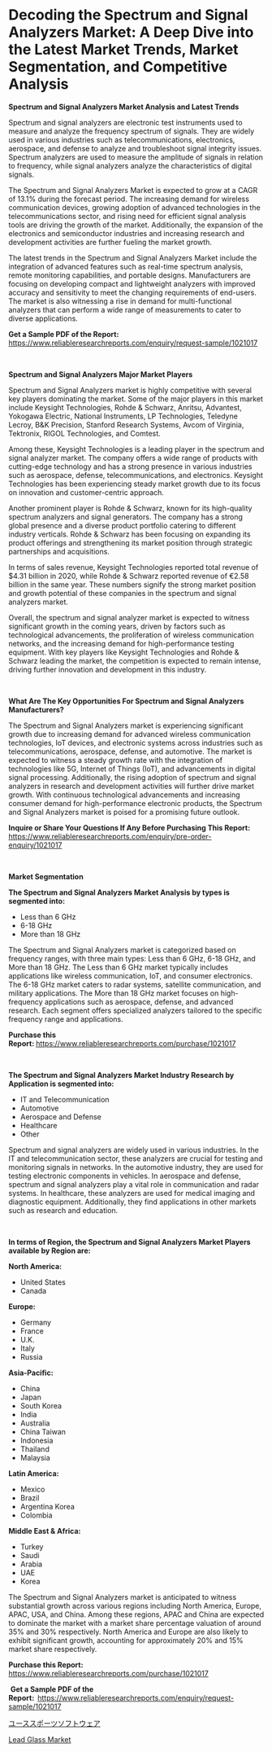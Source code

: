 <p><h1>Decoding the Spectrum and Signal Analyzers Market: A Deep Dive into the Latest Market Trends, Market Segmentation, and Competitive Analysis</h1></p><p><strong>Spectrum and Signal Analyzers Market Analysis and Latest Trends</strong></p>
<p><p>Spectrum and signal analyzers are electronic test instruments used to measure and analyze the frequency spectrum of signals. They are widely used in various industries such as telecommunications, electronics, aerospace, and defense to analyze and troubleshoot signal integrity issues. Spectrum analyzers are used to measure the amplitude of signals in relation to frequency, while signal analyzers analyze the characteristics of digital signals.</p><p>The Spectrum and Signal Analyzers Market is expected to grow at a CAGR of 13.1% during the forecast period. The increasing demand for wireless communication devices, growing adoption of advanced technologies in the telecommunications sector, and rising need for efficient signal analysis tools are driving the growth of the market. Additionally, the expansion of the electronics and semiconductor industries and increasing research and development activities are further fueling the market growth.</p><p>The latest trends in the Spectrum and Signal Analyzers Market include the integration of advanced features such as real-time spectrum analysis, remote monitoring capabilities, and portable designs. Manufacturers are focusing on developing compact and lightweight analyzers with improved accuracy and sensitivity to meet the changing requirements of end-users. The market is also witnessing a rise in demand for multi-functional analyzers that can perform a wide range of measurements to cater to diverse applications.</p></p>
<p><strong>Get a Sample PDF of the Report:&nbsp;</strong> <a href="https://www.reliableresearchreports.com/enquiry/request-sample/1021017">https://www.reliableresearchreports.com/enquiry/request-sample/1021017</a></p>
<p>&nbsp;</p>
<p><strong>Spectrum and Signal Analyzers Major Market Players</strong></p>
<p><p>Spectrum and Signal Analyzers market is highly competitive with several key players dominating the market. Some of the major players in this market include Keysight Technologies, Rohde & Schwarz, Anritsu, Advantest, Yokogawa Electric, National Instruments, LP Technologies, Teledyne Lecroy, B&K Precision, Stanford Research Systems, Avcom of Virginia, Tektronix, RIGOL Technologies, and Comtest.</p><p>Among these, Keysight Technologies is a leading player in the spectrum and signal analyzer market. The company offers a wide range of products with cutting-edge technology and has a strong presence in various industries such as aerospace, defense, telecommunications, and electronics. Keysight Technologies has been experiencing steady market growth due to its focus on innovation and customer-centric approach.</p><p>Another prominent player is Rohde & Schwarz, known for its high-quality spectrum analyzers and signal generators. The company has a strong global presence and a diverse product portfolio catering to different industry verticals. Rohde & Schwarz has been focusing on expanding its product offerings and strengthening its market position through strategic partnerships and acquisitions.</p><p>In terms of sales revenue, Keysight Technologies reported total revenue of $4.31 billion in 2020, while Rohde & Schwarz reported revenue of €2.58 billion in the same year. These numbers signify the strong market position and growth potential of these companies in the spectrum and signal analyzers market.</p><p>Overall, the spectrum and signal analyzer market is expected to witness significant growth in the coming years, driven by factors such as technological advancements, the proliferation of wireless communication networks, and the increasing demand for high-performance testing equipment. With key players like Keysight Technologies and Rohde & Schwarz leading the market, the competition is expected to remain intense, driving further innovation and development in this industry.</p></p>
<p>&nbsp;</p>
<p><strong>What Are The Key Opportunities For Spectrum and Signal Analyzers Manufacturers?</strong></p>
<p><p>The Spectrum and Signal Analyzers market is experiencing significant growth due to increasing demand for advanced wireless communication technologies, IoT devices, and electronic systems across industries such as telecommunications, aerospace, defense, and automotive. The market is expected to witness a steady growth rate with the integration of technologies like 5G, Internet of Things (IoT), and advancements in digital signal processing. Additionally, the rising adoption of spectrum and signal analyzers in research and development activities will further drive market growth. With continuous technological advancements and increasing consumer demand for high-performance electronic products, the Spectrum and Signal Analyzers market is poised for a promising future outlook.</p></p>
<p><strong>Inquire or Share Your Questions If Any Before Purchasing This Report:</strong> <a href="https://www.reliableresearchreports.com/enquiry/pre-order-enquiry/1021017">https://www.reliableresearchreports.com/enquiry/pre-order-enquiry/1021017</a></p>
<p>&nbsp;</p>
<p><strong>Market Segmentation</strong></p>
<p><strong>The Spectrum and Signal Analyzers Market Analysis by types is segmented into:</strong></p>
<p><ul><li>Less than 6 GHz</li><li>6-18 GHz</li><li>More than 18 GHz</li></ul></p>
<p><p>The Spectrum and Signal Analyzers market is categorized based on frequency ranges, with three main types: Less than 6 GHz, 6-18 GHz, and More than 18 GHz. The Less than 6 GHz market typically includes applications like wireless communication, IoT, and consumer electronics. The 6-18 GHz market caters to radar systems, satellite communication, and military applications. The More than 18 GHz market focuses on high-frequency applications such as aerospace, defense, and advanced research. Each segment offers specialized analyzers tailored to the specific frequency range and applications.</p></p>
<p><strong>Purchase this Report:&nbsp;</strong><a href="https://www.reliableresearchreports.com/purchase/1021017">https://www.reliableresearchreports.com/purchase/1021017</a></p>
<p>&nbsp;</p>
<p><strong>The Spectrum and Signal Analyzers Market Industry Research by Application is segmented into:</strong></p>
<p><ul><li>IT and Telecommunication</li><li>Automotive</li><li>Aerospace and Defense</li><li>Healthcare</li><li>Other</li></ul></p>
<p><p>Spectrum and signal analyzers are widely used in various industries. In the IT and telecommunication sector, these analyzers are crucial for testing and monitoring signals in networks. In the automotive industry, they are used for testing electronic components in vehicles. In aerospace and defense, spectrum and signal analyzers play a vital role in communication and radar systems. In healthcare, these analyzers are used for medical imaging and diagnostic equipment. Additionally, they find applications in other markets such as research and education.</p></p>
<p>&nbsp;</p>
<p><strong>In terms of Region, the Spectrum and Signal Analyzers Market Players available by Region are:</strong></p>
<p>
    <p> <strong> North America: </strong>
        <ul>
            <li>United States</li>
            <li>Canada</li>
        </ul>
        </p> 
    <p> <strong> Europe: </strong>
        <ul>
            <li>Germany</li>
            <li>France</li>
            <li>U.K.</li>
            <li>Italy</li>
            <li>Russia</li>
        </ul>
        </p> 
    <p> <strong> Asia-Pacific: </strong>
        <ul>
            <li>China</li>
            <li>Japan</li>
            <li>South Korea</li>
            <li>India</li>
            <li>Australia</li>
            <li>China Taiwan</li>
            <li>Indonesia</li>
            <li>Thailand</li>
            <li>Malaysia</li>
        </ul>
        </p> 
    <p> <strong> Latin America: </strong>
        <ul>
            <li>Mexico</li>
            <li>Brazil</li>
            <li>Argentina Korea</li>
            <li>Colombia</li>
        </ul>
        </p> 
    <p> <strong> Middle East & Africa: </strong>
        <ul>
            <li>Turkey</li>
            <li>Saudi</li>
            <li>Arabia</li>
            <li>UAE</li>
            <li>Korea</li>
        </ul>
    </p>
    </p>
<p><p>The Spectrum and Signal Analyzers market is anticipated to witness substantial growth across various regions including North America, Europe, APAC, USA, and China. Among these regions, APAC and China are expected to dominate the market with a market share percentage valuation of around 35% and 30% respectively. North America and Europe are also likely to exhibit significant growth, accounting for approximately 20% and 15% market share respectively.</p></p>
<p><strong>Purchase this Report: </strong><a href="https://www.reliableresearchreports.com/purchase/1021017">https://www.reliableresearchreports.com/purchase/1021017</a></p>
<p>&nbsp;<strong>Get a Sample PDF of the Report:&nbsp;&nbsp;</strong><a href="https://www.reliableresearchreports.com/enquiry/request-sample/1021017">https://www.reliableresearchreports.com/enquiry/request-sample/1021017</a></p>
<p><strong></strong></p>
<p><p><a href="https://github.com/mohamedbakry57/Market-Research-Report-List-3/blob/main/566513711195.md">ユーススポーツソフトウェア</a></p><p><a href="https://shimmer-gardenia-37a.notion.site/Lead-Glass-Market-Size-Focuses-on-Market-Dynamics-In-Depth-Analysis-and-Future-Projections-of-its-M-810bdf825a2842aa828ca2398c8a2b23">Lead Glass Market</a></p></p>